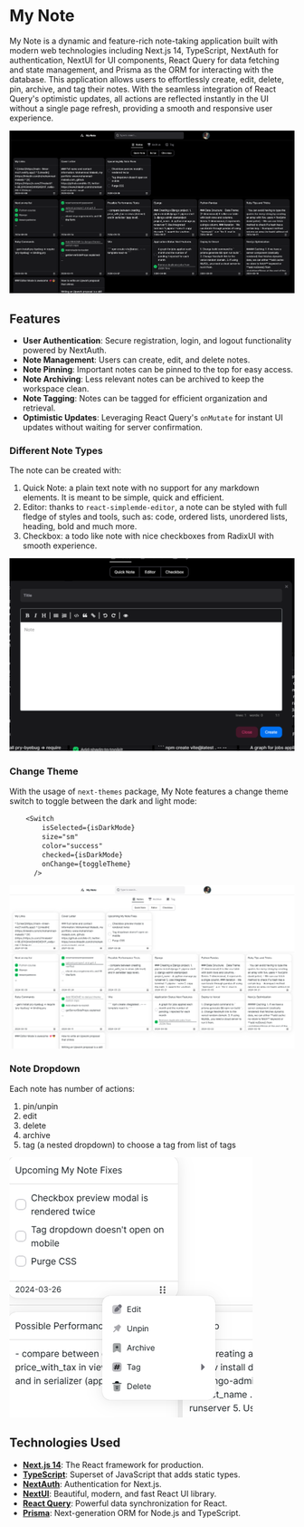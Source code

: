 # My Note

My Note is a dynamic and feature-rich note-taking application built with modern web technologies including Next.js 14, TypeScript, NextAuth for authentication, NextUI for UI components, React Query for data fetching and state management, and Prisma as the ORM for interacting with the database. This application allows users to effortlessly create, edit, delete, pin, archive, and tag their notes. With the seamless integration of React Query's optimistic updates, all actions are reflected instantly in the UI without a single page refresh, providing a smooth and responsive user experience.

![homepage](./public/mynote-homepage.png)

## Features

- **User Authentication**: Secure registration, login, and logout functionality powered by NextAuth.
- **Note Management**: Users can create, edit, and delete notes.
- **Note Pinning**: Important notes can be pinned to the top for easy access.
- **Note Archiving**: Less relevant notes can be archived to keep the workspace clean.
- **Note Tagging**: Notes can be tagged for efficient organization and retrieval.
- **Optimistic Updates**: Leveraging React Query's `onMutate` for instant UI updates without waiting for server confirmation.

### Different Note Types

The note can be created with:

1. Quick Note: a plain text note with no support for any markdown elements. It is meant to be simple, quick and efficient.
2. Editor: thanks to `react-simplemde-editor`, a note can be styled with full fledge of styles and tools, such as: code, ordered lists, unordered lists, heading, bold and much more.
3. Checkbox: a todo like note with nice checkboxes from RadixUI with smooth experience.

![editor](./public/mynote-editor.png)

### Change Theme

With the usage of `next-themes` package, My Note features a change theme switch to toggle between the dark and light mode:

```
    <Switch
        isSelected={isDarkMode}
        size="sm"
        color="success"
        checked={isDarkMode}
        onChange={toggleTheme}
      />
```

![homepage-white](./public/mynote-homepage-white.png)

### Note Dropdown

Each note has number of actions:

1. pin/unpin
2. edit
3. delete
4. archive
5. tag (a nested dropdown) to choose a tag from list of tags

![dropdown](./public/mynote-dropdown.png)

## Technologies Used

- **[Next.js 14](https://nextjs.org/)**: The React framework for production.
- **[TypeScript](https://www.typescriptlang.org/)**: Superset of JavaScript that adds static types.
- **[NextAuth](https://next-auth.js.org/)**: Authentication for Next.js.
- **[NextUI](https://nextui.org/)**: Beautiful, modern, and fast React UI library.
- **[React Query](https://tanstack.com/query/v4)**: Powerful data synchronization for React.
- **[Prisma](https://www.prisma.io/)**: Next-generation ORM for Node.js and TypeScript.
